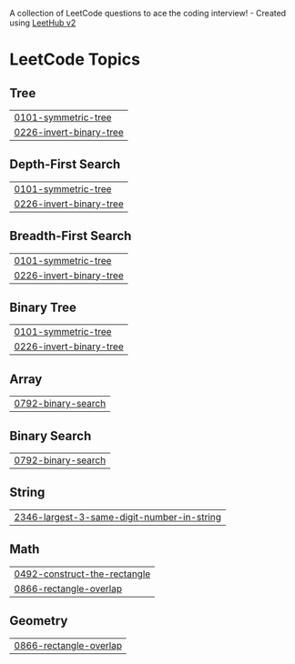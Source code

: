 A collection of LeetCode questions to ace the coding interview! - Created using [LeetHub v2](https://github.com/arunbhardwaj/LeetHub-2.0)
<!---LeetCode Topics Start-->
# LeetCode Topics
## Tree
|  |
| ------- |
| [0101-symmetric-tree](https://github.com/aryand1/Git_Leet/tree/master/0101-symmetric-tree) |
| [0226-invert-binary-tree](https://github.com/aryand1/Git_Leet/tree/master/0226-invert-binary-tree) |
## Depth-First Search
|  |
| ------- |
| [0101-symmetric-tree](https://github.com/aryand1/Git_Leet/tree/master/0101-symmetric-tree) |
| [0226-invert-binary-tree](https://github.com/aryand1/Git_Leet/tree/master/0226-invert-binary-tree) |
## Breadth-First Search
|  |
| ------- |
| [0101-symmetric-tree](https://github.com/aryand1/Git_Leet/tree/master/0101-symmetric-tree) |
| [0226-invert-binary-tree](https://github.com/aryand1/Git_Leet/tree/master/0226-invert-binary-tree) |
## Binary Tree
|  |
| ------- |
| [0101-symmetric-tree](https://github.com/aryand1/Git_Leet/tree/master/0101-symmetric-tree) |
| [0226-invert-binary-tree](https://github.com/aryand1/Git_Leet/tree/master/0226-invert-binary-tree) |
## Array
|  |
| ------- |
| [0792-binary-search](https://github.com/aryand1/Git_Leet/tree/master/0792-binary-search) |
## Binary Search
|  |
| ------- |
| [0792-binary-search](https://github.com/aryand1/Git_Leet/tree/master/0792-binary-search) |
## String
|  |
| ------- |
| [2346-largest-3-same-digit-number-in-string](https://github.com/aryand1/Git_Leet/tree/master/2346-largest-3-same-digit-number-in-string) |
## Math
|  |
| ------- |
| [0492-construct-the-rectangle](https://github.com/aryand1/Git_Leet/tree/master/0492-construct-the-rectangle) |
| [0866-rectangle-overlap](https://github.com/aryand1/Git_Leet/tree/master/0866-rectangle-overlap) |
## Geometry
|  |
| ------- |
| [0866-rectangle-overlap](https://github.com/aryand1/Git_Leet/tree/master/0866-rectangle-overlap) |
<!---LeetCode Topics End-->